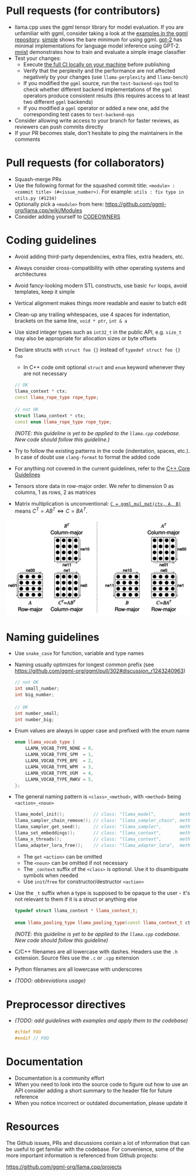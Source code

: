 # Pull requests (for contributors)

- llama.cpp uses the ggml tensor library for model evaluation. If you are unfamiliar with ggml, consider taking a look at the [examples in the ggml repository](https://github.com/ggml-org/ggml/tree/master/examples/). [simple](https://github.com/ggml-org/ggml/tree/master/examples/simple) shows the bare minimum for using ggml. [gpt-2](https://github.com/ggml-org/ggml/tree/master/examples/gpt-2) has minimal implementations for language model inference using GPT-2. [mnist](https://github.com/ggml-org/ggml/tree/master/examples/mnist) demonstrates how to train and evaluate a simple image classifier
- Test your changes:
    - Execute [the full CI locally on your machine](ci/README.md) before publishing
    - Verify that the perplexity and the performance are not affected negatively by your changes (use `llama-perplexity` and `llama-bench`)
    - If you modified the `ggml` source, run the `test-backend-ops` tool to check whether different backend implementations of the `ggml` operators produce consistent results (this requires access to at least two different `ggml` backends)
    - If you modified a `ggml` operator or added a new one, add the corresponding test cases to `test-backend-ops`
- Consider allowing write access to your branch for faster reviews, as reviewers can push commits directly
- If your PR becomes stale, don't hesitate to ping the maintainers in the comments

# Pull requests (for collaborators)

- Squash-merge PRs
- Use the following format for the squashed commit title: `<module> : <commit title> (#<issue_number>)`. For example: `utils : fix typo in utils.py (#1234)`
- Optionally pick a `<module>` from here: https://github.com/ggml-org/llama.cpp/wiki/Modules
- Consider adding yourself to [CODEOWNERS](CODEOWNERS)

# Coding guidelines

- Avoid adding third-party dependencies, extra files, extra headers, etc.
- Always consider cross-compatibility with other operating systems and architectures
- Avoid fancy-looking modern STL constructs, use basic `for` loops, avoid templates, keep it simple
- Vertical alignment makes things more readable and easier to batch edit
- Clean-up any trailing whitespaces, use 4 spaces for indentation, brackets on the same line, `void * ptr`, `int & a`
- Use sized integer types such as `int32_t` in the public API, e.g. `size_t` may also be appropriate for allocation sizes or byte offsets
- Declare structs with `struct foo {}` instead of `typedef struct foo {} foo`
    - In C++ code omit optional `struct` and `enum` keyword whenever they are not necessary
    ```cpp
    // OK
    llama_context * ctx;
    const llama_rope_type rope_type;

    // not OK
    struct llama_context * ctx;
    const enum llama_rope_type rope_type;
    ```

    _(NOTE: this guideline is yet to be applied to the `llama.cpp` codebase. New code should follow this guideline.)_

- Try to follow the existing patterns in the code (indentation, spaces, etc.). In case of doubt use `clang-format` to format the added code
- For anything not covered in the current guidelines, refer to the [C++ Core Guidelines](https://isocpp.github.io/CppCoreGuidelines/CppCoreGuidelines)
- Tensors store data in row-major order. We refer to dimension 0 as columns, 1 as rows, 2 as matrices
- Matrix multiplication is unconventional: [`C = ggml_mul_mat(ctx, A, B)`](https://github.com/ggml-org/llama.cpp/blob/880e352277fc017df4d5794f0c21c44e1eae2b84/ggml.h#L1058-L1064) means $C^T = A B^T \Leftrightarrow C = B A^T.$

![matmul](media/matmul.png)

# Naming guidelines

- Use `snake_case` for function, variable and type names
- Naming usually optimizes for longest common prefix (see https://github.com/ggml-org/ggml/pull/302#discussion_r1243240963)

    ```cpp
    // not OK
    int small_number;
    int big_number;

    // OK
    int number_small;
    int number_big;
    ```

- Enum values are always in upper case and prefixed with the enum name

    ```cpp
    enum llama_vocab_type {
        LLAMA_VOCAB_TYPE_NONE = 0,
        LLAMA_VOCAB_TYPE_SPM  = 1,
        LLAMA_VOCAB_TYPE_BPE  = 2,
        LLAMA_VOCAB_TYPE_WPM  = 3,
        LLAMA_VOCAB_TYPE_UGM  = 4,
        LLAMA_VOCAB_TYPE_RWKV = 5,
    };
    ```

- The general naming pattern is `<class>_<method>`, with `<method>` being `<action>_<noun>`

    ```cpp
    llama_model_init();           // class: "llama_model",         method: "init"
    llama_sampler_chain_remove(); // class: "llama_sampler_chain", method: "remove"
    llama_sampler_get_seed();     // class: "llama_sampler",       method: "get_seed"
    llama_set_embeddings();       // class: "llama_context",       method: "set_embeddings"
    llama_n_threads();            // class: "llama_context",       method: "n_threads"
    llama_adapter_lora_free();    // class: "llama_adapter_lora",  method: "free"
    ```

    - The `get` `<action>` can be omitted
    - The `<noun>` can be omitted if not necessary
    - The `_context` suffix of the `<class>` is optional. Use it to disambiguate symbols when needed
    - Use `init`/`free` for constructor/destructor `<action>`

- Use the `_t` suffix when a type is supposed to be opaque to the user - it's not relevant to them if it is a struct or anything else

    ```cpp
    typedef struct llama_context * llama_context_t;

    enum llama_pooling_type llama_pooling_type(const llama_context_t ctx);
    ```

    _(NOTE: this guideline is yet to be applied to the `llama.cpp` codebase. New code should follow this guideline)_

- C/C++ filenames are all lowercase with dashes. Headers use the `.h` extension. Source files use the `.c` or `.cpp` extension
- Python filenames are all lowercase with underscores

- _(TODO: abbreviations usage)_

# Preprocessor directives

- _(TODO: add guidelines with examples and apply them to the codebase)_

    ```cpp
    #ifdef FOO
    #endif // FOO
    ```

# Documentation

- Documentation is a community effort
- When you need to look into the source code to figure out how to use an API consider adding a short summary to the header file for future reference
- When you notice incorrect or outdated documentation, please update it

# Resources

The Github issues, PRs and discussions contain a lot of information that can be useful to get familiar with the codebase. For convenience, some of the more important information is referenced from Github projects:

https://github.com/ggml-org/llama.cpp/projects
